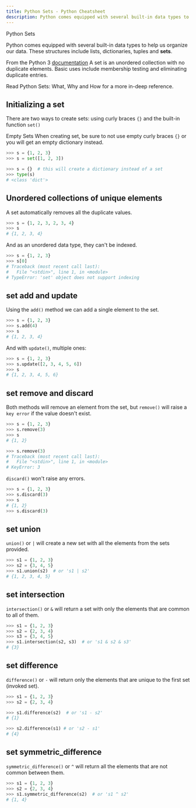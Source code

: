 ```yaml
---
title: Python Sets - Python Cheatsheet
description: Python comes equipped with several built-in data types to help us organize our data. These structures include lists, dictionaries, tuples and sets.
---
```


<base-title :title="frontmatter.title" :description="frontmatter.description">
Python Sets
</base-title>

Python comes equipped with several built-in data types to help us organize our data. These structures include lists, dictionaries, tuples and **sets**.

<base-disclaimer>
  <base-disclaimer-title>
    From the Python 3 <a target="_blank" href="https://docs.python.org/3/tutorial/datastructures.html#sets">documentation</a>
  </base-disclaimer-title>
  <base-disclaimer-content>
    A set is an unordered collection with no duplicate elements. Basic uses include membership testing and eliminating duplicate entries.
  </base-disclaimer-content>
</base-disclaimer>

Read <router-link to="/blog/python-sets-what-why-how">Python Sets: What, Why and How</router-link> for a more in-deep reference.

## Initializing a set

There are two ways to create sets: using curly braces `{}` and the built-in function `set()`

<base-warning>
  <base-warning-title>
    Empty Sets
  </base-warning-title>
  <base-warning-content>
    When creating set, be sure to not use empty curly braces <code>{}</code> or you will get an empty dictionary instead.
  </base-warning-content>
</base-warning>

```python
>>> s = {1, 2, 3}
>>> s = set([1, 2, 3])

>>> s = {}  # this will create a dictionary instead of a set
>>> type(s)
# <class 'dict'>
```

## Unordered collections of unique elements

A set automatically removes all the duplicate values.

```python
>>> s = {1, 2, 3, 2, 3, 4}
>>> s
# {1, 2, 3, 4}
```

And as an unordered data type, they can't be indexed.

```python
>>> s = {1, 2, 3}
>>> s[0]
# Traceback (most recent call last):
#   File "<stdin>", line 1, in <module>
# TypeError: 'set' object does not support indexing
```

## set add and update

Using the `add()` method we can add a single element to the set.

```python
>>> s = {1, 2, 3}
>>> s.add(4)
>>> s
# {1, 2, 3, 4}
```

And with `update()`, multiple ones:

```python
>>> s = {1, 2, 3}
>>> s.update([2, 3, 4, 5, 6])
>>> s
# {1, 2, 3, 4, 5, 6}
```

## set remove and discard

Both methods will remove an element from the set, but `remove()` will raise a `key error` if the value doesn't exist.

```python
>>> s = {1, 2, 3}
>>> s.remove(3)
>>> s
# {1, 2}

>>> s.remove(3)
# Traceback (most recent call last):
#   File "<stdin>", line 1, in <module>
# KeyError: 3
```

`discard()` won't raise any errors.

```python
>>> s = {1, 2, 3}
>>> s.discard(3)
>>> s
# {1, 2}
>>> s.discard(3)
```

## set union

`union()` or `|` will create a new set with all the elements from the sets provided.

```python
>>> s1 = {1, 2, 3}
>>> s2 = {3, 4, 5}
>>> s1.union(s2)  # or 's1 | s2'
# {1, 2, 3, 4, 5}
```

## set intersection

`intersection()` or `&` will return a set with only the elements that are common to all of them.

```python
>>> s1 = {1, 2, 3}
>>> s2 = {2, 3, 4}
>>> s3 = {3, 4, 5}
>>> s1.intersection(s2, s3)  # or 's1 & s2 & s3'
# {3}
```

## set difference

`difference()` or `-` will return only the elements that are unique to the first set (invoked set).

```python
>>> s1 = {1, 2, 3}
>>> s2 = {2, 3, 4}

>>> s1.difference(s2)  # or 's1 - s2'
# {1}

>>> s2.difference(s1) # or 's2 - s1'
# {4}
```

## set symmetric_difference

`symmetric_difference()` or `^` will return all the elements that are not common between them.

```python
>>> s1 = {1, 2, 3}
>>> s2 = {2, 3, 4}
>>> s1.symmetric_difference(s2)  # or 's1 ^ s2'
# {1, 4}
```
